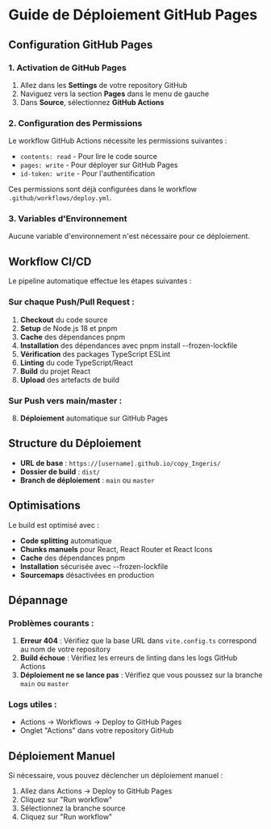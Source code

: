# Guide de Déploiement GitHub Pages

## Configuration GitHub Pages

### 1. Activation de GitHub Pages

1. Allez dans les **Settings** de votre repository GitHub
2. Naviguez vers la section **Pages** dans le menu de gauche
3. Dans **Source**, sélectionnez **GitHub Actions**

### 2. Configuration des Permissions

Le workflow GitHub Actions nécessite les permissions suivantes :
- `contents: read` - Pour lire le code source
- `pages: write` - Pour déployer sur GitHub Pages
- `id-token: write` - Pour l'authentification

Ces permissions sont déjà configurées dans le workflow `.github/workflows/deploy.yml`.

### 3. Variables d'Environnement

Aucune variable d'environnement n'est nécessaire pour ce déploiement.

## Workflow CI/CD

Le pipeline automatique effectue les étapes suivantes :

### Sur chaque Push/Pull Request :
1. **Checkout** du code source
2. **Setup** de Node.js 18 et pnpm
3. **Cache** des dépendances pnpm
4. **Installation** des dépendances avec pnpm install --frozen-lockfile
5. **Vérification** des packages TypeScript ESLint
6. **Linting** du code TypeScript/React
7. **Build** du projet React
8. **Upload** des artefacts de build

### Sur Push vers main/master :
8. **Déploiement** automatique sur GitHub Pages

## Structure du Déploiement

- **URL de base** : `https://[username].github.io/copy_Ingeris/`
- **Dossier de build** : `dist/`
- **Branch de déploiement** : `main` ou `master`

## Optimisations

Le build est optimisé avec :
- **Code splitting** automatique
- **Chunks manuels** pour React, React Router et React Icons
- **Cache** des dépendances pnpm
- **Installation** sécurisée avec --frozen-lockfile
- **Sourcemaps** désactivées en production

## Dépannage

### Problèmes courants :

1. **Erreur 404** : Vérifiez que la base URL dans `vite.config.ts` correspond au nom de votre repository
2. **Build échoue** : Vérifiez les erreurs de linting dans les logs GitHub Actions
3. **Déploiement ne se lance pas** : Vérifiez que vous poussez sur la branche `main` ou `master`

### Logs utiles :
- Actions → Workflows → Deploy to GitHub Pages
- Onglet "Actions" dans votre repository GitHub

## Déploiement Manuel

Si nécessaire, vous pouvez déclencher un déploiement manuel :
1. Allez dans Actions → Deploy to GitHub Pages
2. Cliquez sur "Run workflow"
3. Sélectionnez la branche source
4. Cliquez sur "Run workflow" 